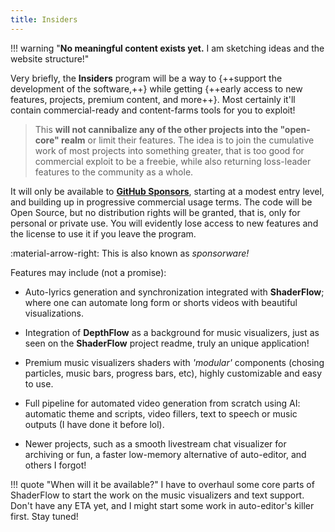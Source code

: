 ```yaml
---
title: Insiders
---
```


<div id="tsparticles"></div>

<style>
.md-nav__list {
  display: none;
}
</style>

!!! warning "**No meaningful content exists yet.** I am sketching ideas and the website structure!"

Very briefly, the **Insiders** program will be a way to {++support the development of the software,++} while getting {++early access to new features, projects, premium content, and more++}. Most certainly it'll contain commercial-ready and content-farms tools for you to exploit!

> This **will not cannibalize any of the other projects into the "open-core" realm** or limit their features. The idea is to join the cumulative work of most projects into something greater, that is too good for commercial exploit to be a freebie, while also returning loss-leader features to the community as a whole.

It will only be available to [**GitHub Sponsors**](site:/about/sponsors), starting at a modest entry level, and building up in progressive commercial usage terms. The code will be Open Source, but no distribution rights will be granted, that is, only for personal or private use. You will evidently lose access to new features and the license to use it if you leave the program.

:material-arrow-right: This is also known as _sponsorware!_

Features may include (not a promise):

- Auto-lyrics generation and synchronization integrated with **ShaderFlow**; where one can automate long form or shorts videos with beautiful visualizations.

- Integration of **DepthFlow** as a background for music visualizers, just as seen on the **ShaderFlow** project readme, truly an unique application!

- Premium music visualizers shaders with _'modular'_ components (chosing particles, music bars, progress bars, etc), highly customizable and easy to use.

- Full pipeline for automated video generation from scratch using AI: automatic theme and scripts, video fillers, text to speech or music outputs (I have done it before lol).

- Newer projects, such as a smooth livestream chat visualizer for archiving or fun, a faster low-memory alternative of auto-editor, and others I forgot!

!!! quote "When will it be available?"
    I have to overhaul some core parts of ShaderFlow to start the work on the music visualizers and text support. Don't have any ETA yet, and I might start some work in auto-editor's killer first. Stay tuned!

